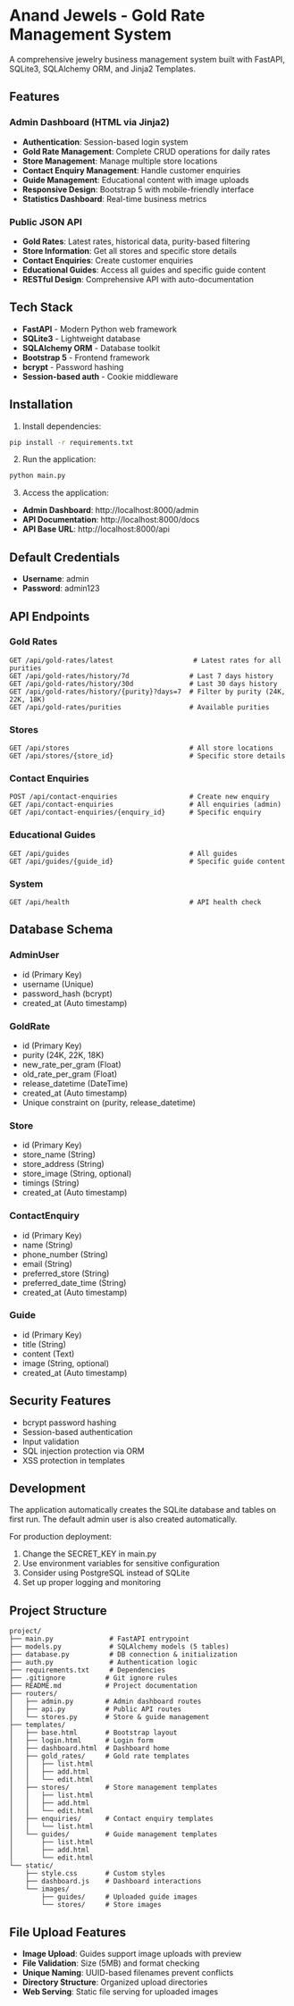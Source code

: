 # Anand Jewels - Gold Rate Management System

A comprehensive jewelry business management system built with FastAPI, SQLite3, SQLAlchemy ORM, and Jinja2 Templates.

## Features

### Admin Dashboard (HTML via Jinja2)
- **Authentication**: Session-based login system
- **Gold Rate Management**: Complete CRUD operations for daily rates
- **Store Management**: Manage multiple store locations
- **Contact Enquiry Management**: Handle customer enquiries
- **Guide Management**: Educational content with image uploads
- **Responsive Design**: Bootstrap 5 with mobile-friendly interface
- **Statistics Dashboard**: Real-time business metrics

### Public JSON API
- **Gold Rates**: Latest rates, historical data, purity-based filtering
- **Store Information**: Get all stores and specific store details
- **Contact Enquiries**: Create customer enquiries
- **Educational Guides**: Access all guides and specific guide content
- **RESTful Design**: Comprehensive API with auto-documentation

## Tech Stack
- **FastAPI** - Modern Python web framework
- **SQLite3** - Lightweight database
- **SQLAlchemy ORM** - Database toolkit
- **Bootstrap 5** - Frontend framework
- **bcrypt** - Password hashing
- **Session-based auth** - Cookie middleware

## Installation

1. Install dependencies:
```bash
pip install -r requirements.txt
```

2. Run the application:
```bash
python main.py
```

3. Access the application:
- **Admin Dashboard**: http://localhost:8000/admin
- **API Documentation**: http://localhost:8000/docs
- **API Base URL**: http://localhost:8000/api

## Default Credentials
- **Username**: admin
- **Password**: admin123

## API Endpoints

### Gold Rates
```
GET /api/gold-rates/latest                    # Latest rates for all purities
GET /api/gold-rates/history/7d               # Last 7 days history
GET /api/gold-rates/history/30d              # Last 30 days history
GET /api/gold-rates/history/{purity}?days=7  # Filter by purity (24K, 22K, 18K)
GET /api/gold-rates/purities                 # Available purities
```

### Stores
```
GET /api/stores                              # All store locations
GET /api/stores/{store_id}                   # Specific store details
```

### Contact Enquiries
```
POST /api/contact-enquiries                  # Create new enquiry
GET /api/contact-enquiries                   # All enquiries (admin)
GET /api/contact-enquiries/{enquiry_id}      # Specific enquiry
```

### Educational Guides
```
GET /api/guides                              # All guides
GET /api/guides/{guide_id}                   # Specific guide content
```

### System
```
GET /api/health                              # API health check
```

## Database Schema

### AdminUser
- id (Primary Key)
- username (Unique)
- password_hash (bcrypt)
- created_at (Auto timestamp)

### GoldRate
- id (Primary Key)
- purity (24K, 22K, 18K)
- new_rate_per_gram (Float)
- old_rate_per_gram (Float)
- release_datetime (DateTime)
- created_at (Auto timestamp)
- Unique constraint on (purity, release_datetime)

### Store
- id (Primary Key)
- store_name (String)
- store_address (String)
- store_image (String, optional)
- timings (String)
- created_at (Auto timestamp)

### ContactEnquiry
- id (Primary Key)
- name (String)
- phone_number (String)
- email (String)
- preferred_store (String)
- preferred_date_time (String)
- created_at (Auto timestamp)

### Guide
- id (Primary Key)
- title (String)
- content (Text)
- image (String, optional)
- created_at (Auto timestamp)

## Security Features
- bcrypt password hashing
- Session-based authentication
- Input validation
- SQL injection protection via ORM
- XSS protection in templates

## Development

The application automatically creates the SQLite database and tables on first run. The default admin user is also created automatically.

For production deployment:
1. Change the SECRET_KEY in main.py
2. Use environment variables for sensitive configuration
3. Consider using PostgreSQL instead of SQLite
4. Set up proper logging and monitoring

## Project Structure
```
project/
├── main.py              # FastAPI entrypoint
├── models.py            # SQLAlchemy models (5 tables)
├── database.py          # DB connection & initialization
├── auth.py              # Authentication logic
├── requirements.txt     # Dependencies
├── .gitignore          # Git ignore rules
├── README.md           # Project documentation
├── routers/
│   ├── admin.py        # Admin dashboard routes
│   ├── api.py          # Public API routes
│   └── stores.py       # Store & guide management
├── templates/
│   ├── base.html       # Bootstrap layout
│   ├── login.html      # Login form
│   ├── dashboard.html  # Dashboard home
│   ├── gold_rates/     # Gold rate templates
│   │   ├── list.html
│   │   ├── add.html
│   │   └── edit.html
│   ├── stores/         # Store management templates
│   │   ├── list.html
│   │   ├── add.html
│   │   └── edit.html
│   ├── enquiries/      # Contact enquiry templates
│   │   └── list.html
│   └── guides/         # Guide management templates
│       ├── list.html
│       ├── add.html
│       └── edit.html
└── static/
    ├── style.css       # Custom styles
    ├── dashboard.js    # Dashboard interactions
    └── images/
        ├── guides/     # Uploaded guide images
        └── stores/     # Store images
```

## File Upload Features
- **Image Upload**: Guides support image uploads with preview
- **File Validation**: Size (5MB) and format checking
- **Unique Naming**: UUID-based filenames prevent conflicts
- **Directory Structure**: Organized upload directories
- **Web Serving**: Static file serving for uploaded images